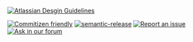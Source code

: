 [![Atlassian Desgin Guidelines](https://img.shields.io/badge/Style-guidelines-FF5230.svg)](http://beta.atlassian.design/guidelines/product/index.html)

[![Commitizen friendly](https://img.shields.io/badge/commitizen-friendly-brightgreen.svg)](http://Commitizen.github.io/cz-cli/)
[![semantic-release](https://img.shields.io/badge/GitHub-semantic_release-ffab00.svg)](https://github.com/semantic-release/semantic-release)
[![Report an issue](https://img.shields.io/badge/Report-an_issue-6554C0.svg)](https://ecosystem.atlassian.net/browse/AK)
[![Ask in our forum](https://img.shields.io/badge/Ask-in_our_forum-6554C0.svg)](https://answers.atlassian.com/questions/ask?title=AtlasKit%3A%20&topics=atlaskit,@NAME@,@NAME@@@VERSION@)
